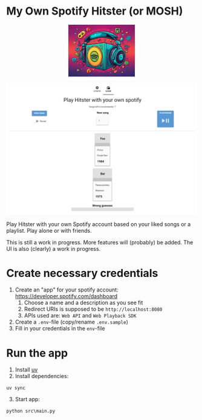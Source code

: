 # My Own Spotify Hitster (or MOSH)
<p align="center">
<img src="image.png" width="35%">
</p>

![Interface](example_interface.png)

Play Hitster with your own Spotify account based on your liked songs or a playlist.
Play alone or with friends.

This is still a work in progress. More features will (probably) be added.
The UI is also (clearly) a work in progress.

# Create necessary credentials
1. Create an "app" for your spotify account: https://developer.spotify.com/dashboard
   1. Choose a name and a description as you see fit
   2. Redirect URIs is supposed to be `http://localhost:8080`
   3. APIs used are: `Web API` and `Web Playback SDK`
2. Create a `.env`-file (copy/rename `.env.sample`)
3. Fill in your credentials in the `env`-file

# Run the app
1. Install [uv](https://docs.astral.sh/uv/getting-started/installation/)
2. Install dependencies:
```shell
uv sync
```
3. Start app:
```shell
python src\main.py
```
